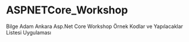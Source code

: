 # ASPNETCore_Workshop
Bilge Adam Ankara Asp.Net Core Workshop Örnek Kodlar ve Yapılacaklar Listesi Uygulaması
